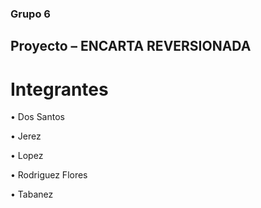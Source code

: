 ### Grupo 6

## Proyecto – ENCARTA REVERSIONADA

# Integrantes

• Dos Santos

• Jerez

• Lopez

• Rodriguez Flores

• Tabanez
